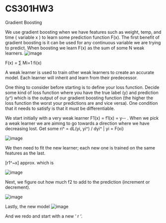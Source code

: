 # CS301HW3
Gradient Boosting 

We use gradient boosting when we have features such as weight, temp, and time ( variable x ) to learn some prediction function F(x). The first benefit of gradient boosting is it can be used for any continuous variable we are trying to predict. When boosting we learn F(x) as the sum of some N weak learners. 
![image](https://user-images.githubusercontent.com/91106087/204181899-3ff2b971-c014-4dfc-88b7-1e1715655654.png)

F(x) = ∑ Mi=1 fi(x) 

A weak learner is used to train other weak learners to create an accurate model. Each learner will inherit and learn from their predecessor. 

One thing to consider before starting is to define your loss function. Decide some kind of loss function where you have the true label (y) and prediction (y^)  which is the output of our gradient boosting function (the higher the loss function the worst your predictions are and vice versa). One condition that it needs to satisfy is that it must be differentiable. 

We start initially with a very weak learner F1(x) = f1(x) = y--  .
When we pick a weak learner we are aiming to go towards a direction where we have decreasing lost. Get some ri^ = dL(yi, yi^) / dyi^ | yi = F(xi) 

![image](https://user-images.githubusercontent.com/91106087/204181929-fa386b5b-b3e1-4389-96cb-73d1e9396efc.png)


We then need to fit the new learner; each new one is trained on the same features as the last. 

[r1^~x] approx. which is 

![image](https://user-images.githubusercontent.com/91106087/204181959-86a2c368-2ab8-4724-acb4-3876db50f2f2.png)

Next, we figure out how much f2 to add to the prediction (increment or decrement). 

![image](https://user-images.githubusercontent.com/91106087/204181990-a4a7c333-5699-4baf-a5c8-31b4c058fabb.png)

Lastly, the new model
![image](https://user-images.githubusercontent.com/91106087/204182063-42cce959-c0cf-4f0a-97ba-91478b05a16a.png)

And we redo and start with a new ‘ r ‘. 
